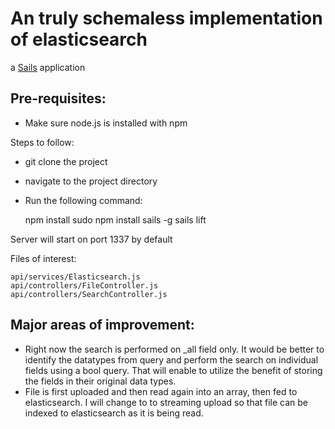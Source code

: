 # An truly schemaless implementation of elasticsearch 

a [Sails](http://sailsjs.org) application

## Pre-requisites:

* Make sure node.js is installed with npm

Steps to follow:

* git clone the project
* navigate to the project directory
* Run the following command:

    npm install
    sudo npm install sails -g
    sails lift

Server will start on port 1337 by default

Files of interest:

    api/services/Elasticsearch.js
    api/controllers/FileController.js
    api/controllers/SearchController.js

## Major areas of improvement:
    
* Right now the search is performed on _all field only. It would be better to identify the datatypes from query and perform the search on individual fields using a bool query. That will enable to utilize the benefit of storing the fields in their original data types.
* File is first uploaded and then read again into an array, then fed to elasticsearch. I will change to to streaming upload so that file can be indexed to elasticsearch as it is being read. 

